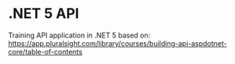 # .NET 5 API

Training API application in .NET 5 based on: https://app.pluralsight.com/library/courses/building-api-aspdotnet-core/table-of-contents
